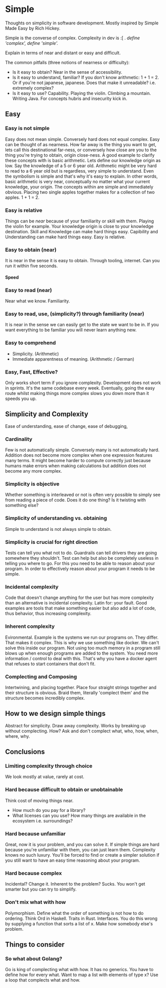 # Simple
Thoughts on simplicity in software development. Mostly inspired by Simple Made Easy by Rich Hickey.

Simple is the converse of complex. Complexity in dev is :[ .
 _define 'complex', define 'simple'._

Explain in terms of near and distant or easy and difficult. 

The common pitfalls (three notions of nearness or difficulty):
* Is it easy to obtain? Near in the sense of accessibility.
* Is it easy to understand, familiar? If you don't know arithmetic: 1 + 1 = 2. Or if you're not japanese, japanese. Does that make it unreadable? i.e. extremely complex?
* Is it easy to use? Capability. Playing the violin. Climbing a mountain. Writing Java. For concepts hubris and insecurity kick in.

## Easy

### Easy is not simple
Easy does not mean simple. Conversely hard does not equal complex. Easy can be thought of as nearness. How far away is the thing you want to get, lets call this destinational far-ness, or conversely how close are you to the thing you're trying to obtain, origin close-ness. A good example to clarify these concepts with is basic arithmetic. Lets define our knowledge origin as low. Say the knowledge of a 5 or 6 year old. Arithmetic might be very hard to read to a 6 year old but is regardless, very simple to understand. Even the symbolism is simple and that's why it's easy to explain. In other words, basic arithmetic is very near, conceptually no matter what your current knowledge, your origin. The concepts within are simple and immediately obvious. Placing two single apples together makes for a collection of two apples. 1 + 1 = 2.

### Easy is relative
Things can be _near_ because of your familiarity or skill with them. Playing the violin for example. Your knowledge origin is close to your knowledge destination. Skill and Knowledge can make hard things easy. Capibility and Understanding can make hard things easy. Easy is relative.

### Easy to obtain (near)
It is near in the sense it is easy to obtain. Through tooling, internet. Can you run it within five seconds.
#### Speed

### Easy to read (near)
Near what we know. Familiarity.

### Easy to read, use, (simplicity?) through familiarity (near)
It is near in the sense we can easily get to the state we want to be in. If you want everything to be familiar you will never learn anything new.

### Easy to comprehend
* Simplicity. (Arithmetic)
* Immediate apparentness of meaning. (Arithmetic / German)

### Easy, Fast, Effective?
Only works short term if you ignore complexity. Development does not work in sprints. It's the same codebase every week. Eventually, going the easy route whilst making things more complex slows you down more than it speeds you up.

## Simplicity and Complexity
Ease of understanding, ease of change, ease of debugging, 

### Cardinality
Few is not automatically simple. Conversely many is not automatically hard. Addition does not become more complex when one expression features many terms. It might become harder to compute correctly just because humans make errors when making calculations but addition does not become any more complex.

### Simplicity is objective
Whether something is interleaved or not is often very possible to simply see from reading a piece of code. Does it do one thing? Is it twisting with something else?

### Simplicity of understanding vs. obtaining
Simple to understand is not always simple to obtain.

### Simplicity is crucial for right direction
Tests can tell you what not to do. Guardrails can tell drivers they are going somewhere they shouldn't. Test can help but also be completely useless in telling you where to go. For this you need to be able to reason about your program. In order to effectively reason about your program it needs to be simple.

### Incidental complexity
Code that doesn't change anything for the user but has more complexity than an alternative is incidental complexity. Latin for: your fault. Good examples are tools that make something easier but also add a lot of code, thus behavior, thus increasing complexity.

### Inherent complexity
Evironmental. Example is the systems we run our programs on. They differ. That makes it complex. This is why we use something like docker. We can't solve this inside our program. Not using too much memory in a program still blows up when enough programs are added to the system. You need more information / control to deal with this. That's why you have a docker agent that refuses to start containers that don't fit.

### Complecting and Composing
Intertwining, and placing together. Place four straight strings together and their structure is obvious. Braid them, literally 'complect them' and the structure becomes incredibly complex.

## How to we design simple things
Abstract for simplicity. Draw away complexity. Works by breaking up without complecting. How? Ask and don't complect what, who, how, when, where, why. 
## Conclusions

### Limiting complexity through choice
We look mostly at value, rarely at cost.

### Hard because difficult to obtain or unobtainable
Think cost of moving things near.
* How much do you pay for a library? 
* What licenses can you use? 
How many things are available in the ecosystem i.e. surroundings?

### Hard because unfamiliar
Great, now it is your problem, and you can solve it. If simple things are hard because you're unfamiliar with them, you can just learn them. Complexity knows no such luxury. You'll be forced to find or create a simpler solution if you still want to have an easy time reasoning about your program.

### Hard because complex
Incidental? Change it. Inherent to the problem? Sucks. You won't get smarter but you can try to simplify.

### Don't mix what with how
Polymorphism. Define what the order of something is not how to do ordering. Think Ord in Haskell. Traits in Rust. Interfaces. You do this wrong by supplying a function that sorts a list of x. Make how somebody else's problem.

## Things to consider
### So what about Golang?
Go is king of complecting what with how. It has no generics. You have to define how for every what. Want to map a list with elements of type x? Use a loop that complects what and how.
